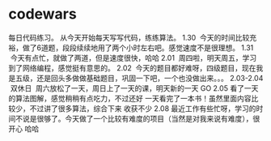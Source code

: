 # codewars
每日代码练习。
从今天开始每天写写代码，练练算法。
1.30  今天的时间比较充裕，做了6道题，段段续续地用了两个小时左右吧。感觉速度不是很理想。
1.31  今天有点忙，就做了两道，但是速度很快，哈哈
2.01  周四啦，明天周五，学习到了网络编程，感觉挺有意思的。
2.02  今天的题目都好难呀，四级题目，现在我是五级，还是回头多做做基础题目，巩固一下吧，一个也没做出来。。。
2.03-2.04  双休日  周六放松了一天，周日上了一天的课，明天新的一天 GO
2.05 看了一天的算法图解，感觉稍稍有点吃力，不过还好 一天看完了一本书！虽然里面内容比较少，不过讲了很多算法，综合下来 收获不少
2.08 最近工作有些忙呀，学习的时间不说是很够了。今天做了一个比较有难度的项目（当然是对我来说有难度），很开心 哈哈
